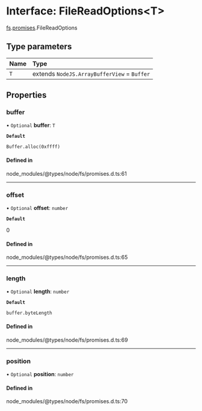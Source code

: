 # Interface: FileReadOptions<T\>

[fs](../modules/fs.md).[promises](../modules/fs.promises.md).FileReadOptions

## Type parameters

| Name | Type |
| :------ | :------ |
| `T` | extends `NodeJS.ArrayBufferView` = `Buffer` |

## Properties

### buffer

• `Optional` **buffer**: `T`

**`Default`**

`Buffer.alloc(0xffff)`

#### Defined in

node_modules/@types/node/fs/promises.d.ts:61

___

### offset

• `Optional` **offset**: `number`

**`Default`**

0

#### Defined in

node_modules/@types/node/fs/promises.d.ts:65

___

### length

• `Optional` **length**: `number`

**`Default`**

`buffer.byteLength`

#### Defined in

node_modules/@types/node/fs/promises.d.ts:69

___

### position

• `Optional` **position**: `number`

#### Defined in

node_modules/@types/node/fs/promises.d.ts:70
